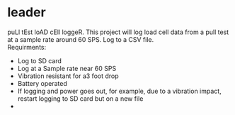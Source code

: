 # leader
puLl tEst loAD cEll loggeR.  This project will log load cell data from a pull test at a sample rate around 60  SPS.  Log to a CSV file.  
Requirments:
* Log to SD card
* Log at a Sample rate near 60 SPS
* Vibration resistant for a3 foot drop
* Battery operated
* If logging and power goes out, for example, due to a vibration impact, restart logging to SD card but on a new file
* 
